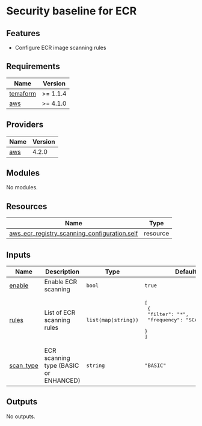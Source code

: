 # Security baseline for ECR

## Features

- Configure ECR image scanning rules

<!-- BEGINNING OF PRE-COMMIT-TERRAFORM DOCS HOOK -->
## Requirements

| Name | Version |
|------|---------|
| <a name="requirement_terraform"></a> [terraform](#requirement\_terraform) | >= 1.1.4 |
| <a name="requirement_aws"></a> [aws](#requirement\_aws) | >= 4.1.0 |

## Providers

| Name | Version |
|------|---------|
| <a name="provider_aws"></a> [aws](#provider\_aws) | 4.2.0 |

## Modules

No modules.

## Resources

| Name | Type |
|------|------|
| [aws_ecr_registry_scanning_configuration.self](https://registry.terraform.io/providers/hashicorp/aws/latest/docs/resources/ecr_registry_scanning_configuration) | resource |

## Inputs

| Name | Description | Type | Default | Required |
|------|-------------|------|---------|:--------:|
| <a name="input_enable"></a> [enable](#input\_enable) | Enable ECR scanning | `bool` | `true` | no |
| <a name="input_rules"></a> [rules](#input\_rules) | List of ECR scanning rules | `list(map(string))` | <pre>[<br>  {<br>    "filter": "*",<br>    "frequency": "SCAN_ON_PUSH"<br>  }<br>]</pre> | no |
| <a name="input_scan_type"></a> [scan\_type](#input\_scan\_type) | ECR scanning type (BASIC or ENHANCED) | `string` | `"BASIC"` | no |

## Outputs

No outputs.
<!-- END OF PRE-COMMIT-TERRAFORM DOCS HOOK -->
